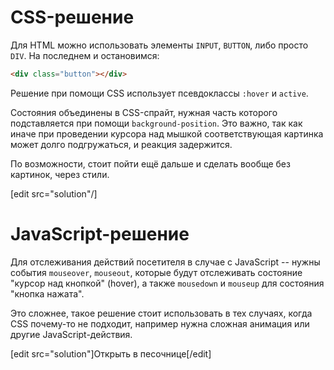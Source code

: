# CSS-решение

Для HTML можно использовать элементы `INPUT`, `BUTTON`, либо просто `DIV`. На последнем и остановимся:

```html
<div class="button"></div>
```

Решение при помощи CSS использует псевдоклассы `:hover` и `active`.

Состояния объединены в CSS-спрайт, нужная часть которого подставляется при помощи `background-position`. Это важно, так как иначе при проведении курсора над мышкой соответствующая картинка может долго подгружаться, и реакция задержится.

По возможности, стоит пойти ещё дальше и сделать вообще без картинок, через стили.

[edit src="solution"/]

# JavaScript-решение

Для отслеживания действий посетителя в случае с JavaScript -- нужны события `mouseover`, `mouseout`, которые будут отслеживать состояние "курсор над кнопкой" (hover), а также `mousedown` и `mouseup` для состояния "кнопка нажата".

Это сложнее, такое решение стоит использовать в тех случаях, когда CSS почему-то не подходит, например нужна сложная анимация или другие JavaScript-действия.

[edit src="solution"]Открыть в песочнице[/edit]
